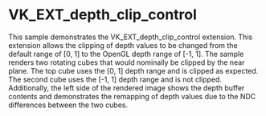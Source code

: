 # VK_EXT_depth_clip_control

This sample demonstrates the VK_EXT_depth_clip_control extension. This extension allows
the clipping of depth values to be changed from the default range of [0, 1] to the OpenGL
depth range of [-1, 1]. The sample renders two rotating cubes that would nominally be clipped
by the near plane. The top cube uses the [0, 1] depth range and is clipped as expected. The
second cube uses the [-1, 1] depth range and is not clipped. Additionally, the left side of the
rendered image shows the depth buffer contents and demonstrates the remapping of depth values due
to the NDC differences between the two cubes.
